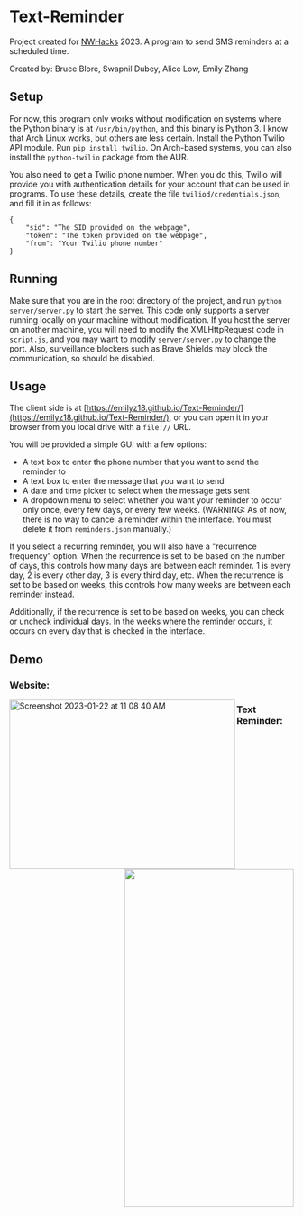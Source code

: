 # Text-Reminder

Project created for [NWHacks](https://www.nwhacks.io/) 2023. A program to send SMS reminders at a scheduled time.

Created by: Bruce Blore, Swapnil Dubey, Alice Low, Emily Zhang

## Setup
For now, this program only works without modification on systems where the Python binary is at `/usr/bin/python`, and this binary is Python 3. I know that Arch Linux works, but others are less certain. Install the Python Twilio API module. Run `pip install twilio`. On Arch-based systems, you can also install the `python-twilio` package from the AUR.

You also need to get a Twilio phone number. When you do this, Twilio will provide you with authentication details for your account that can be used in programs. To use these details, create the file `twiliod/credentials.json`, and fill it in as follows:

    {
        "sid": "The SID provided on the webpage",
        "token": "The token provided on the webpage",
        "from": "Your Twilio phone number"
    }

## Running

Make sure that you are in the root directory of the project, and run `python server/server.py` to start the server. This code only supports a server running locally on your machine without modification. If you host the server on another machine, you will need to modify the XMLHttpRequest code in `script.js`, and you may want to modify `server/server.py` to change the port. Also, surveillance blockers such as Brave Shields may block the communication, so should be disabled.

## Usage
The client side is at [https://emilyz18.github.io/Text-Reminder/](https://emilyz18.github.io/Text-Reminder/), or you can open it in your browser from you local drive with a `file://` URL.

You will be provided a simple GUI with a few options:
 * A text box to enter the phone number that you want to send the reminder to
 * A text box to enter the message that you want to send
 * A date and time picker to select when the message gets sent
 * A dropdown menu to select whether you want your reminder to occur only once, every few days, or every few weeks. (WARNING: As of now, there is no way to cancel a reminder within the interface. You must delete it from `reminders.json` manually.)

If you select a recurring reminder, you will also have a "recurrence frequency" option. When the recurrence is set to be based on the number of days, this controls how many days are between each reminder. 1 is every day, 2 is every other day, 3 is every third day, etc. When the recurrence is set to be based on weeks, this controls how many weeks are between each reminder instead.

Additionally, if the recurrence is set to be based on weeks, you can check or uncheck individual days. In the weeks where the reminder occurs, it occurs on every day that is checked in the interface.

## Demo
### Website: 
<img align = "left" width="400" height = "300" alt="Screenshot 2023-01-22 at 11 08 40 AM" src="https://user-images.githubusercontent.com/68439730/213935077-d9c5d16c-cea8-4c17-8738-58d8d5d4fa8f.png">

### Text Reminder:
<img align = "right" width="300" height = "600" src="https://user-images.githubusercontent.com/68439730/213935376-3f7dad7b-ab5f-424b-a6a3-8c537712aa9e.jpg">


